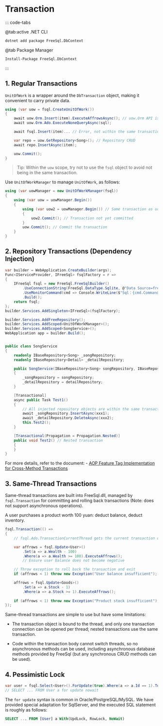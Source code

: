 # Transaction

::: code-tabs

@tab:active .NET CLI

```bash
dotnet add package FreeSql.DbContext
```

@tab Package Manager

```bash
Install-Package FreeSql.DbContext
```

:::

## 1. Regular Transactions

`UnitOfWork` is a wrapper around the `DbTransaction` object, making it convenient to carry private data.

```csharp
using (var uow = fsql.CreateUnitOfWork())
{
    await uow.Orm.Insert(item).ExecuteAffrowsAsync(); // uow.Orm API is the same as IFreeSql
    await uow.Orm.Ado.ExecuteNoneQueryAsync(sql);

    await fsql.Insert(item)... // Error, not within the same transaction

    var repo = uow.GetRepository<Song>(); // Repository CRUD
    await repo.InsertAsync(item);

    uow.Commit();
}
```

> Tip: Within the `uow` scope, try not to use the `fsql` object to avoid not being in the same transaction.

Use `UnitOfWorkManager` to manage `UnitOfWork`, as follows:

```csharp
using (var uowManager = new UnitOfWorkManager(fsql))
{
    using (var uow = uowManager.Begin())
    {
        using (var uow2 = uowManager.Begin()) // Same transaction as uow
        {
            uow2.Commit(); // Transaction not yet committed
        }
        uow.Commit(); // Commit the transaction
    }
}
```

## 2. Repository Transactions (Dependency Injection)

```csharp
var builder = WebApplication.CreateBuilder(args);
Func<IServiceProvider, IFreeSql> fsqlFactory = r =>
{
    IFreeSql fsql = new FreeSql.FreeSqlBuilder()
        .UseConnectionString(FreeSql.DataType.Sqlite, @"Data Source=freedb.db")
        .UseMonitorCommand(cmd => Console.WriteLine($"Sql：{cmd.CommandText}"))
        .Build();
    return fsql;
};
builder.Services.AddSingleton<IFreeSql>(fsqlFactory);

builder.Services.AddFreeRepository();
builder.Services.AddScoped<UnitOfWorkManager>();
builder.Services.AddScoped<SongService>();
WebApplication app = builder.Build();


public class SongService
{
    readonly IBaseRepository<Song> _songRepository;
    readonly IBaseRepository<Detail> _detailRepository;

    public SongService(IBaseRepository<Song> songRepository, IBaseRepository<Detail> detailRepository)
    {
        _songRepository = songRepository;
        _detailRepository = detailRepository;
    }

    [Transactional]
    async public Task Test1()
    {
        // All injected repository objects are within the same transaction
        await _songRepository.InsertAsync(xxx1);
        await _detailRepository.DeleteAsync(xxx2);
        this.Test2();
    }

    [Transactional(Propagation = Propagation.Nested)]
    public void Test2() // Nested transaction
    {
    }
}
```

For more details, refer to the document: - [AOP Feature Tag Implementation for Cross-Method Transactions](unitofwork-manager.md)

## 3. Same-Thread Transactions

Same-thread transactions are built into FreeSql.dll, managed by `fsql.Transaction` for committing and rolling back transactions (Note: does not support asynchronous operations).

A user purchases a product worth 100 yuan: deduct balance, deduct inventory.

```csharp
fsql.Transaction(() => 
{
    // fsql.Ado.TransactionCurrentThread gets the current transaction object

    var affrows = fsql.Update<User>()
        .Set(a => a.Wealth - 100)
        .Where(a => a.Wealth >= 100).ExecuteAffrows();
        // Ensure user balance does not become negative

    // Throw exception to roll back the transaction and exit
    if (affrows < 1) throw new Exception("User balance insufficient");

    affrows = fsql.Update<Goods>()
        .Set(a => a.Stock - 1)
        .Where(a => a.Stock >= 1).ExecuteAffrows();
        
    if (affrows < 1) throw new Exception("Product stock insufficient");
});
```

Same-thread transactions are simple to use but have some limitations:

- The transaction object is bound to the thread, and only one transaction connection can be opened per thread; nested transactions use the same transaction.

- Code within the transaction body cannot switch threads, so no asynchronous methods can be used, including asynchronous database methods provided by FreeSql (but any synchronous CRUD methods can be used).

## 4. Pessimistic Lock

```csharp
var user = fsql.Select<User>().ForUpdate(true).Where(a => a.Id == 1).ToOne();
// SELECT ... FROM User a for update nowait
```

The `for update` syntax is common in Oracle/PostgreSQL/MySQL. We have provided special adaptation for SqlServer, and the executed SQL statement is roughly as follows:

```sql
SELECT ... FROM [User] a With(UpdLock, RowLock, NoWait)
```
